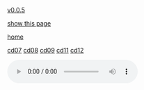 [v0.0.5](https://github.com/littleflute/a22/edit/master/2/readme.md)

[show this page](https://littleflute.github.io/a22/2)

[home](..)

[cd07](7)
[cd08](8)
[cd09](9)
[cd11](10)
[cd12](12)


<audio controls id="player"> 
  <source src="https://littleflute.github.io/a22/2/7/01 Track 1.mp3" type="audio/mpeg">
Your browser does not support the audio element.
</audio>
<div id="xd"> 
</div>
<script>
var d = document.getElementById("xd"); 
var html = d.innerHTML; 
for(var n=1; n<=12; n++)
{	
 	html += fNewBtn(n);

} 
d.innerHTML = html;

var p = document.getElementById("player");
function f(i)
{
    var s = "https://littleflute.github.io/a22/2/7/";
    if(i<10) 
    {
    	s += "0";
    } 
    s += i;
    s += " Track ";
    s += i;
    s += ".mp3";
    
	p.src = s; 
    p.play();
}
function fNewBtn(i)
{
	var rHTML = "";
    rHTML = "<button onclick='f(";
    rHTML += i;
    rHTML += ");'>";
    rHTML += i;
    rHTML += "</button>";
    return rHTML;
}
</script>



